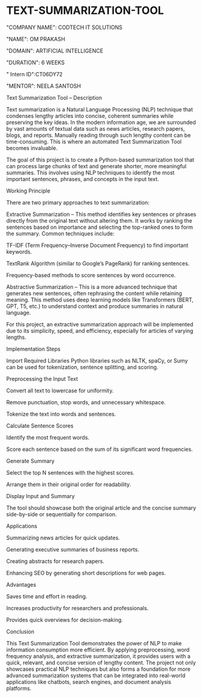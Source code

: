 # TEXT-SUMMARIZATION-TOOL

"COMPANY NAME": CODTECH IT SOLUTIONS

"NAME": OM PRAKASH

"DOMAIN": ARTIFICIAL INTELLIGENCE

"DURATION": 6 WEEKS

" Intern ID":CT06DY72

"MENTOR": NEELA SANTOSH

Text Summarization Tool – Description

Text summarization is a Natural Language Processing (NLP) technique that condenses lengthy articles into concise, coherent summaries while preserving the key ideas. In the modern information age, we are surrounded by vast amounts of textual data such as news articles, research papers, blogs, and reports. Manually reading through such lengthy content can be time-consuming. This is where an automated Text Summarization Tool becomes invaluable.

The goal of this project is to create a Python-based summarization tool that can process large chunks of text and generate shorter, more meaningful summaries. This involves using NLP techniques to identify the most important sentences, phrases, and concepts in the input text.

Working Principle

There are two primary approaches to text summarization:

Extractive Summarization – This method identifies key sentences or phrases directly from the original text without altering them. It works by ranking the sentences based on importance and selecting the top-ranked ones to form the summary. Common techniques include:

TF-IDF (Term Frequency–Inverse Document Frequency) to find important keywords.

TextRank Algorithm (similar to Google’s PageRank) for ranking sentences.

Frequency-based methods to score sentences by word occurrence.

Abstractive Summarization – This is a more advanced technique that generates new sentences, often rephrasing the content while retaining meaning. This method uses deep learning models like Transformers (BERT, GPT, T5, etc.) to understand context and produce summaries in natural language.

For this project, an extractive summarization approach will be implemented due to its simplicity, speed, and efficiency, especially for articles of varying lengths.

Implementation Steps

Import Required Libraries
Python libraries such as NLTK, spaCy, or Sumy can be used for tokenization, sentence splitting, and scoring.

Preprocessing the Input Text

Convert all text to lowercase for uniformity.

Remove punctuation, stop words, and unnecessary whitespace.

Tokenize the text into words and sentences.

Calculate Sentence Scores

Identify the most frequent words.

Score each sentence based on the sum of its significant word frequencies.

Generate Summary

Select the top N sentences with the highest scores.

Arrange them in their original order for readability.

Display Input and Summary

The tool should showcase both the original article and the concise summary side-by-side or sequentially for comparison.

Applications

Summarizing news articles for quick updates.

Generating executive summaries of business reports.

Creating abstracts for research papers.

Enhancing SEO by generating short descriptions for web pages.

Advantages

Saves time and effort in reading.

Increases productivity for researchers and professionals.

Provides quick overviews for decision-making.

Conclusion

This Text Summarization Tool demonstrates the power of NLP to make information consumption more efficient. By applying preprocessing, word frequency analysis, and extractive summarization, it provides users with a quick, relevant, and concise version of lengthy content. The project not only showcases practical NLP techniques but also forms a foundation for more advanced summarization systems that can be integrated into real-world applications like chatbots, search engines, and document analysis platforms.
